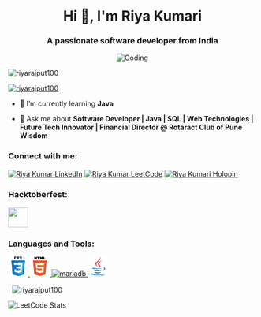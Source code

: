 <h1 align="center">Hi 👋, I'm Riya Kumari</h1>
<h3 align="center">A passionate software developer from India</h3>

<div align="center">
    <img alt="Coding" width="400" src="https://img.freepik.com/free-vector/programmer-working-desk_23-2148288753.jpg?t=st=1720523579~exp=1720527179~hmac=a252e0fb7eccbab504de684ba8224bc06438d8f2a9b3ab1acb302d4f15ea1465&w=740">
</div>

<p align="left"> 
  <img src="https://komarev.com/ghpvc/?username=riyarajput100&label=Profile%20views&color=0e75b6&style=flat" alt="riyarajput100" />
</p>

<p align="left"> 
  <a href="https://github.com/ryo-ma/github-profile-trophy">
    <img src="https://github-profile-trophy.vercel.app/?username=riyarajput100" alt="riyarajput100" />
  </a> 
</p>

- 🌱 I’m currently learning **Java**

- 💬 Ask me about **Software Developer | Java | SQL | Web Technologies | Future Tech Innovator | Financial Director @ Rotaract Club of Pune Wisdom**

<h3 align="left">Connect with me:</h3>
<p align="left">
  <a href="https://www.linkedin.com/in/riya-kumari-715822254/" target="blank">
    <img align="center" src="https://raw.githubusercontent.com/rahuldkjain/github-profile-readme-generator/master/src/images/icons/Social/linked-in-alt.svg" alt="Riya Kumar LinkedIn" height="30" width="40" />
  </a>
  <a href="https://leetcode.com/Riyakumari4548/" target="blank">
    <img align="center" src="https://raw.githubusercontent.com/rahuldkjain/github-profile-readme-generator/master/src/images/icons/Social/leet-code.svg" alt="Riya Kumar LeetCode" height="30" width="40" />
  </a>
  <a href="https://www.holopin.io/@riyarajput100#badges" target="blank">
    <img align="center" src="https://www.holopin.io/images/logo.png" alt="Riya Kumari Holopin" title="Riya Kumari Holopin" height="30" width="40" style="vertical-align: middle;" />
  </a>
</p>

<h3 align="left"><b>Hacktoberfest:</b></h3>
<p align="left">
<a href="https://holopin.me/riyarajput100" target="blank"><img align="center" src="https://holopin.me/riyarajput100" height="40" width="40" /></a>
</p>

<h3 align="left">Languages and Tools:</h3>
<p align="left">
  <a href="https://www.w3schools.com/css/" target="_blank" rel="noreferrer">
    <img src="https://raw.githubusercontent.com/devicons/devicon/master/icons/css3/css3-original-wordmark.svg" alt="css3" width="40" height="40"/> 
  </a> 
  <a href="https://www.w3.org/html/" target="_blank" rel="noreferrer">
    <img src="https://raw.githubusercontent.com/devicons/devicon/master/icons/html5/html5-original-wordmark.svg" alt="html5" width="40" height="40"/> 
  </a> 
  <a href="https://mariadb.org/" target="_blank" rel="noreferrer">
    <img src="https://www.vectorlogo.zone/logos/mariadb/mariadb-icon.svg" alt="mariadb" width="40" height="40"/> 
  </a> 
  <a href="https://www.java.com" target="_blank" rel="noreferrer">
    <img src="https://raw.githubusercontent.com/devicons/devicon/master/icons/java/java-original.svg" alt="java" width="40" height="40"/> 
  </a> 
</p>

<p>&nbsp;
  <img align="center" src="https://github-readme-stats.vercel.app/api?username=riyarajput100&show_icons=true&locale=en" alt="riyarajput100" />
</p>

<p align="left">
  <img src="https://leetcard.jacoblin.cool/Riyakumari4548?theme=unicorn" alt="LeetCode Stats" />
</p>
